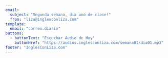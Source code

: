 ```yaml
---
email:
  subject: "Segunda semana, dia uno de clase!"
  from: "liza@inglesconliza.com"
template:
  email: "correo.diario"
buttons:
  - buttonText: "Escuchar Audio de Hoy"
    buttonHref: "https://audios.inglesconliza.com/semana01/dia01.mp3"
footer: "InglesConLiza.com"
---
```

